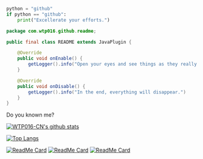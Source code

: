 ```Python
python = "github"
if python == "github":
    print("Excellerate your efforts.")
```

```Java
package com.wtp016.github.readme;

public final class README extends JavaPlugin {

    @Override
    public void onEnable() {
        getLogger().info("Open your eyes and see things as they really are.")
    }

    @Override
    public void onDisable() {
        getLogger().info("In the end, everything will disappear.")
    }
}

```

Do you known me?

[![WTP016-CN's github stats](https://github-readme-stats.vercel.app/api?username=wtp016-cn&show_icons=true&title_color=fdfdfd&text_color=9e9e9e&icon_color=66d27e&bg_color=151515&count+private=true&show_icons=true&include_all_commits=true)](http://blog.wtp016.cn)

[![Top Langs](https://github-readme-stats.vercel.app/api/top-langs/?username=wtp016-cn&layout=compact&title_color=fdfdfd&text_color=9e9e9e&icon_color=66d27e&bg_color=151515)](http://blog.wtp016.cn)

[![ReadMe Card](https://github-readme-stats.vercel.app/api/pin/?username=wtp016-cn&repo=wtp016-cn.github.io&show_owner=true&title_color=fdfdfd&text_color=9e9e9e&icon_color=66d27e&bg_color=151515)](http://blog.wtp016.cn)
[![ReadMe Card](https://github-readme-stats.vercel.app/api/pin/?username=wtp016-cn&repo=zh-cn&show_owner=true&title_color=fdfdfd&text_color=9e9e9e&icon_color=66d27e&bg_color=151515)](http://blog.wtp016.cn)
[![ReadMe Card](https://github-readme-stats.vercel.app/api/pin/?username=wtp016-cn&repo=unknown-fire&show_owner=true&title_color=fdfdfd&text_color=9e9e9e&icon_color=66d27e&bg_color=151515)](http://blog.wtp016.cn)
